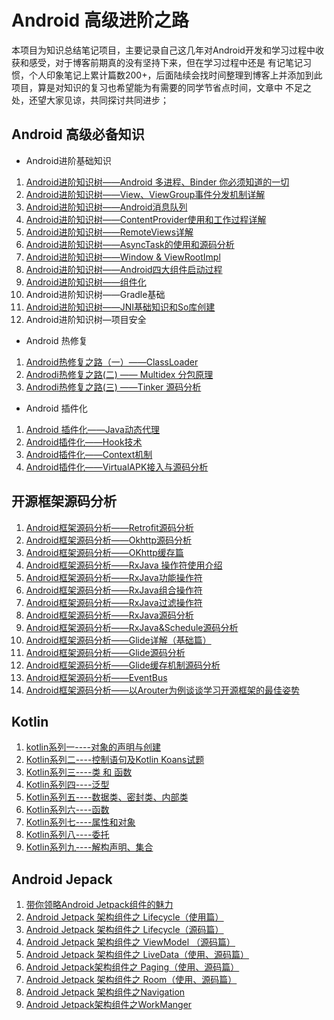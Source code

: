 # Android 高级进阶之路

本项目为知识总结笔记项目，主要记录自己这几年对Android开发和学习过程中收获和感受，对于博客前期真的没有坚持下来，但在学习过程中还是
有记笔记习惯，个人印象笔记上累计篇数200+，后面陆续会找时间整理到博客上并添加到此项目，算是对知识的复习也希望能为有需要的同学节省点时间，文章中
不足之处，还望大家见谅，共同探讨共同进步；

## Android 高级必备知识

 - Android进阶基础知识

1. [Android进阶知识树——Android 多进程、Binder 你必须知道的一切](https://blog.csdn.net/Alexwll/article/details/84894114)
2. [Android进阶知识树——View、ViewGroup事件分发机制详解](https://blog.csdn.net/Alexwll/article/details/85057663)
3. [Android进阶知识树——Android消息队列](https://blog.csdn.net/Alexwll/article/details/81805676)
4. [Android进阶知识树——ContentProvider使用和工作过程详解](https://blog.csdn.net/Alexwll/article/details/86485487)
5. [Android进阶知识树——RemoteViews详解](https://blog.csdn.net/Alexwll/article/details/86485157)
6. [Android进阶知识树——AsyncTask的使用和源码分析](https://blog.csdn.net/Alexwll/article/details/82049567)
7. [Android进阶知识树——Window & ViewRootImpl](https://blog.csdn.net/Alexwll/article/details/86615539)
8. [Android进阶知识树——Android四大组件启动过程](https://blog.csdn.net/Alexwll/article/details/99321808)
9.  [Android进阶知识树——组件化](https://blog.csdn.net/Alexwll/article/details/100097118)
10. Android进阶知识树——Gradle基础
11. [Android进阶知识树——JNI基础知识和So库创建](https://blog.csdn.net/Alexwll/article/details/99703403)
12. Android进阶知识树—项目安全

 - Android 热修复
 
 1. [Android热修复之路（一）——ClassLoader](https://blog.csdn.net/Alexwll/article/details/90246970)
 2. [Androdi热修复之路(二) —— Multidex 分包原理](https://blog.csdn.net/Alexwll/article/details/90756449)
 3. [Androdi热修复之路(三) ——Tinker 源码分析](https://blog.csdn.net/Alexwll/article/details/99198697)
 
 -  Android 插件化
 1. [Android 插件化——Java动态代理](https://blog.csdn.net/Alexwll/article/details/82898320)
 2. [Android插件化——Hook技术](https://blog.csdn.net/Alexwll/article/details/99204450)
 3. [Android插件化——Context机制](https://blog.csdn.net/Alexwll/article/details/99209684)
 4. [Android插件化——VirtualAPK接入与源码分析](https://blog.csdn.net/Alexwll/article/details/99301652)
 
## 开源框架源码分析

 1. [Android框架源码分析——Retrofit源码分析](https://blog.csdn.net/Alexwll/article/details/94220201)
 2. [Android框架源码分析——Okhttp源码分析](https://blog.csdn.net/Alexwll/article/details/94220934)
 3. [Android框架源码分析——OKhttp缓存篇](https://blog.csdn.net/Alexwll/article/details/92835811)
 4. [Android框架源码分析——RxJava 操作符使用介绍](https://blog.csdn.net/Alexwll/article/details/79235323)
 5. [Android框架源码分析——RxJava功能操作符](https://blog.csdn.net/Alexwll/article/details/80210842)
 6. [Android框架源码分析——RxJava组合操作符](https://blog.csdn.net/Alexwll/article/details/80185399)
 7. [Android框架源码分析——RxJava过滤操作符](https://blog.csdn.net/Alexwll/article/details/80217096)
 8. [Android框架源码分析——RxJava源码分析](https://blog.csdn.net/Alexwll/article/details/94206902)
 9. [Android框架源码分析——RxJava&Schedule源码分析](https://blog.csdn.net/Alexwll/article/details/94219391)
 10. [Android框架源码分析——Glide详解（基础篇）](https://blog.csdn.net/Alexwll/article/details/70227041)
 11. [Android框架源码分析——Glide源码分析](https://blog.csdn.net/Alexwll/article/details/93916078)
 12. [Android框架源码分析——Glide缓存机制源码分析](https://blog.csdn.net/Alexwll/article/details/94056306)
 13. [Android框架源码分析——EventBus](https://blog.csdn.net/Alexwll/article/details/89521502)
 14. [Android框架源码分析——以Arouter为例谈谈学习开源框架的最佳姿势](https://blog.csdn.net/Alexwll/article/details/85466069)

## Kotlin

1. [kotlin系列一----对象的声明与创建](https://blog.csdn.net/Alexwll/article/details/78997083)
2. [Kotlin系列二----控制语句及Kotlin Koans试题](https://blog.csdn.net/Alexwll/article/details/79189719)
3. [Kotlin系列三----类 和 函数](https://blog.csdn.net/Alexwll/article/details/79236603)
4. [Kotlin系列四----泛型](https://blog.csdn.net/Alexwll/article/details/79267153)
5. [Kotlin系列五----数据类、密封类、内部类](https://blog.csdn.net/Alexwll/article/details/79277555)
6. [Kotlin系列六----函数](https://blog.csdn.net/Alexwll/article/details/79278275)
7. [Kotlin系列七----属性和对象](https://blog.csdn.net/Alexwll/article/details/79284658)
8. [Kotlin系列八----委托](https://blog.csdn.net/Alexwll/article/details/79604628)
9. [Kotlin系列九----解构声明、集合](https://blog.csdn.net/Alexwll/article/details/79692082)

##  Android Jepack

1. [带你领略Android Jetpack组件的魅力](https://blog.csdn.net/Alexwll/article/details/83302173)
2. [Android Jetpack 架构组件之 Lifecycle（使用篇）](https://blog.csdn.net/Alexwll/article/details/80638905)
3. [Android Jetpack 架构组件之 Lifecycle（源码篇）](https://blog.csdn.net/Alexwll/article/details/82491901)
4. [Android Jetpack 架构组件之 ViewModel （源码篇）](https://blog.csdn.net/Alexwll/article/details/82459614)
5. [Android Jetpack 架构组件之 LiveData（使用、源码篇）](https://blog.csdn.net/Alexwll/article/details/82996003)
6. [Android Jetpack架构组件之 Paging（使用、源码篇）](https://blog.csdn.net/Alexwll/article/details/83246201)
7. [Android Jetpack 架构组件之 Room（使用、源码篇）](https://blog.csdn.net/Alexwll/article/details/83033460)
8. [Android Jetpack 架构组件之Navigation](https://blog.csdn.net/Alexwll/article/details/83244004)
9. [Android Jetpack架构组件之WorkManger](https://blog.csdn.net/Alexwll/article/details/83244871)